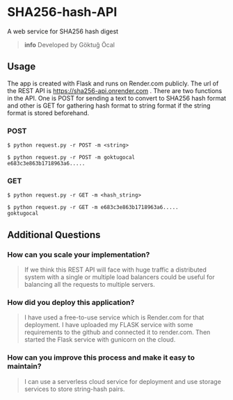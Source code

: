 # SHA256-hash-API
A web service for SHA256 hash digest

> **info**
> Developed by Göktuğ Öcal

## Usage

The app is created with Flask and runs on Render.com publicly. The url of the REST API is https://sha256-api.onrender.com . There are two functions in the API. One is POST for sending a text to convert to SHA256 hash format and other is GET for gathering hash format to string format if the string format is stored beforehand.

### POST

```console
$ python request.py -r POST -m <string>
```

```console
$ python request.py -r POST -m goktugocal
e683c3e863b1718963a6.....
```

### GET
```console
$ python request.py -r GET -m <hash_string>
```

```console
$ python request.py -r GET -m e683c3e863b1718963a6.....
goktugocal
```

## Additional Questions

### How can you scale your implementation?
> If we think this REST API will face with huge traffic a distributed system with a single or multiple load balancers could be useful for balancing all the requests to multiple servers.

### How did you deploy this application?
> I have used a free-to-use service which is Render.com for that deployment. I have uploaded my FLASK service with some requirements to the github and connected it to render.com. Then started the Flask service with gunicorn on the cloud.

### How can you improve this process and make it easy to maintain?
> I can use a serverless cloud service for deployment and use storage services to store string-hash pairs.